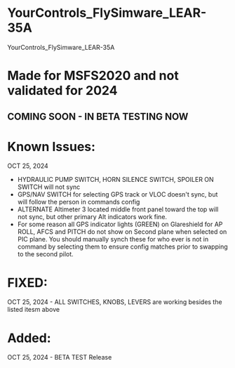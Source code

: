 # YourControls_FlySimware_LEAR-35A
YourControls_FlySimware_LEAR-35A
# Made for MSFS2020 and not validated for 2024
## COMING SOON - IN BETA TESTING NOW
# Known Issues:
   OCT 25, 2024 
   - HYDRAULIC PUMP SWITCH, HORN SILENCE SWITCH, SPOILER ON SWITCH will not sync
   - GPS/NAV SWITCH for selecting GPS track or VLOC doesn't sync, but will follow the person in commands config
   - ALTERNATE Altimeter 3 located middle front panel toward the top will not sync, but other primary Alt indicators work fine. 
   - For some reason all GPS indicator lights (GREEN) on Glareshield for AP ROLL, AFCS and PITCH do not show on Second plane when selected on PIC plane. You should manually synch these for who ever is not in command by selecting them to ensure config matches prior to swapping to the second pilot. 
  
# FIXED:
   OCT 25, 2024 - ALL SWITCHES, KNOBS, LEVERS are working besides the listed itesm above

# Added:
   OCT 25, 2024 - BETA TEST Release 
